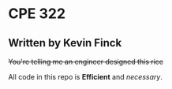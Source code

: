 # CPE 322
## Written by Kevin Finck

~~You're telling me an engineer designed this rice~~

All code in this repo is **Efficient** and *necessary*.
